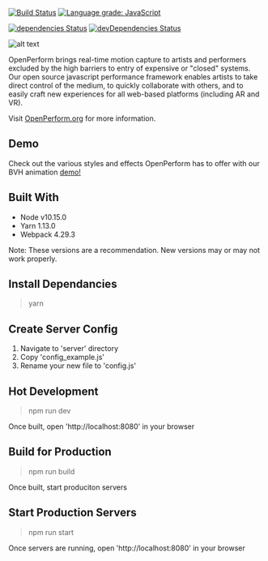 [![Build Status](https://travis-ci.org/kinetecharts/openPerform.svg)](https://travis-ci.org/kinetecharts/openPerform)
[![Language grade: JavaScript](https://img.shields.io/lgtm/grade/javascript/g/kinetecharts/openPerform.svg?logo=lgtm&logoWidth=18)](https://lgtm.com/projects/g/kinetecharts/openPerform/context:javascript)

[![dependencies Status](https://david-dm.org/kinetecharts/openPerform/status.svg)](https://david-dm.org/kinetecharts/openPerform)
[![devDependencies Status](https://david-dm.org/kinetecharts/openPerform/dev-status.svg)](https://david-dm.org/kinetecharts/openPerform?type=dev)

![alt text](https://github.com/kinetecharts/openPerform/raw/master/src/static/images/preview.gif "OpenPerform Preview")

OpenPerform brings real-time motion capture to artists and performers excluded by the high barriers to entry of expensive or "closed" systems. Our open source javascript performance framework enables artists to take direct control of the medium, to quickly collaborate with others, and to easily craft new experiences for all web-based platforms (including AR and VR).

Visit [OpenPerform.org](https://www.openperform.org) for more information.

Demo
------------
Check out the various styles and effects OpenPerform has to offer with our BVH animation [demo!](https://kinetecharts.github.io/openPerform/)

Built With
------------
* Node v10.15.0
* Yarn 1.13.0
* Webpack 4.29.3

Note: These versions are a recommendation. New versions may or may not work properly.

Install Dependancies
------------

> yarn

Create Server Config
------------
1. Navigate to 'server' directory
2. Copy 'config_example.js'
3. Rename your new file to 'config.js'

Hot Development
------------

> npm run dev

Once built, open 'http://localhost:8080' in your browser

Build for Production
------------

> npm run build

Once built, start produciton servers

Start Production Servers
------------

> npm run start

Once servers are running, open 'http://localhost:8080' in your browser